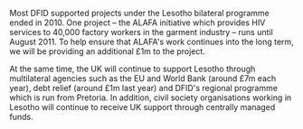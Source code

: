 Most DFID supported projects under the Lesotho bilateral programme ended in 2010. One project – the ALAFA initiative which provides HIV services to 40,000 factory workers in the garment industry – runs until August 2011. To help ensure that ALAFA's work continues into the long term, we will be providing an additional £1m to the project.

At the same time, the UK will continue to support Lesotho through multilateral agencies such as the EU and World Bank (around £7m each year), debt relief (around £1m last year) and DFID's regional programme which is run from Pretoria. In addition, civil society organisations working in Lesotho will continue to receive UK support through centrally managed funds.